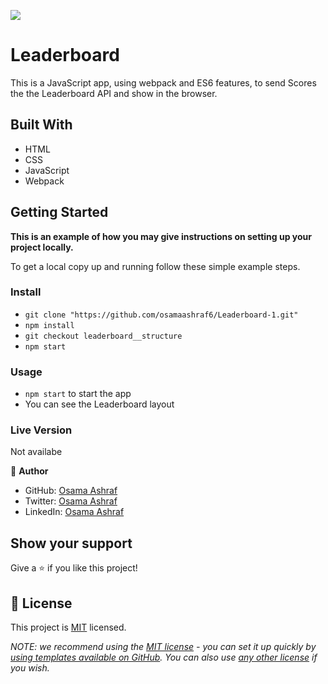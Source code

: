 ![](https://img.shields.io/badge/Microverse-blueviolet)

# Leaderboard

This is a JavaScript app, using webpack and ES6 features, to send Scores the the Leaderboard API and show in the browser.

## Built With

- HTML
- CSS
- JavaScript
- Webpack



## Getting Started

**This is an example of how you may give instructions on setting up your project locally.**


To get a local copy up and running follow these simple example steps.

### Install

- `git clone "https://github.com/osamaashraf6/Leaderboard-1.git"`
- `npm install`
- `git checkout leaderboard__structure`
- `npm start`

### Usage

- `npm start` to start the app
- You can see the Leaderboard layout


### Live Version
Not availabe


👤 **Author**

- GitHub: [Osama Ashraf](https://github.com/osamaashraf6)
- Twitter: [Osama Ashraf](https://twitter.com/OsamaAshraf578?t=l75KjrhQgK4h-vSPfgk1gA&s=08)
- LinkedIn: [Osama Ashraf](https://www.linkedin.com/in/osama-salem-2a046b203)

## Show your support

Give a ⭐️ if you like this project!



## 📝 License

This project is [MIT](./LICENSE) licensed.

_NOTE: we recommend using the [MIT license](https://choosealicense.com/licenses/mit/) - you can set it up quickly by [using templates available on GitHub](https://docs.github.com/en/communities/setting-up-your-project-for-healthy-contributions/adding-a-license-to-a-repository). You can also use [any other license](https://choosealicense.com/licenses/) if you wish._

